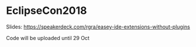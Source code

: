# EclipseCon2018

Slides: https://speakerdeck.com/rgra/easey-ide-extensions-without-plugins

Code will be uploaded until 29 Oct
